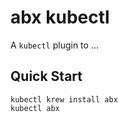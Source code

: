# abx kubectl

A `kubectl` plugin to ...

## Quick Start

```
kubectl krew install abx
kubectl abx
```

